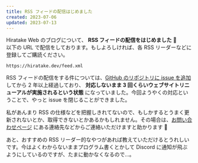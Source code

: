 ```yaml
---
title: RSS フィードの配信はじめました
created: 2023-07-06
updated: 2023-07-13
---
```


Hiratake Web のブログについて、 **RSS フィードの配信をはじめました** 📡  
以下の URL で配信をしております。もしよろしければ、各 RSS リーダーなどに登録してご購読ください。

```
https://hiratake.dev/feed.xml
```

RSS フィードの配信をする件については、[GitHub のリポジトリに issue を追加](https://github.com/Hiratake/hiratake-web/issues/68) してから 2 年以上経過しており、 **対応しないまま 3 回くらいウェブサイトリニューアルが実施されるという状態** になっていました。今回ようやくの対応ということで、やっと issue を閉じることができました。

私があんまり RSS の仕様などを把握しきれてないので、もしかするとうまく更新されないとか、取得できないとかあるかもしれません。その場合は、[お問い合わせページ](/contact/) にある連絡先などからご連絡いただけますと助かります 🙏

あと、おすすめの RSS リーダー的なやつがあれば教えていただけるとうれしいです。今はよくわからないままプログラム書くとかして Discord に通知が飛ぶようにしているのですが、たまに動かなくなるので…。
